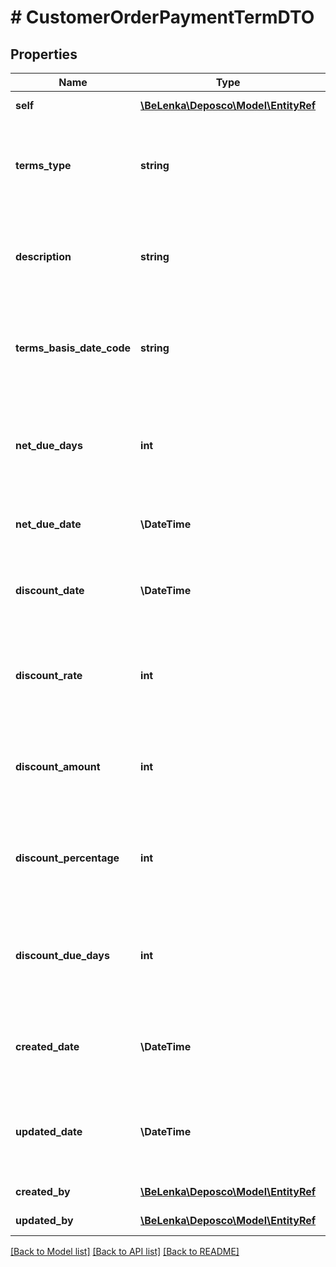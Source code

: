 # # CustomerOrderPaymentTermDTO

## Properties

Name | Type | Description | Notes
------------ | ------------- | ------------- | -------------
**self** | [**\BeLenka\Deposco\Model\EntityRef**](EntityRef.md) |  | [optional] [readonly]
**terms_type** | **string** | Code or name associated with a specific set of payment terms. |
**description** | **string** | Text that provides additional information about the payment terms. | [optional]
**terms_basis_date_code** | **string** | Date code from which the payment term duration is calculated. | [optional]
**net_due_days** | **int** | Number of days from the basis date code within which payment is due. |
**net_due_date** | **\DateTime** | Date by which payment is due. | [optional]
**discount_date** | **\DateTime** | Date before which payment is at a discounted rate. | [optional]
**discount_rate** | **int** | Discount rate that is applied based on the payment terms. | [optional]
**discount_amount** | **int** | Discount amount that is applied based on the payment terms. |
**discount_percentage** | **int** | Discount percentage that is applied within the discount date. | [optional]
**discount_due_days** | **int** | Days from basis date code within which payment is at a discounted rate. | [optional]
**created_date** | **\DateTime** | Date and time that the payment term was created. | [optional] [readonly]
**updated_date** | **\DateTime** | Date and time that the payment term was last updated. | [optional] [readonly]
**created_by** | [**\BeLenka\Deposco\Model\EntityRef**](EntityRef.md) |  | [optional] [readonly]
**updated_by** | [**\BeLenka\Deposco\Model\EntityRef**](EntityRef.md) |  | [optional] [readonly]

[[Back to Model list]](../../README.md#models) [[Back to API list]](../../README.md#endpoints) [[Back to README]](../../README.md)
